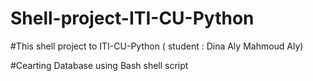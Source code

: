 # Shell-project-ITI-CU-Python

#This shell project to ITI-CU-Python ( student : Dina Aly Mahmoud Aly) 

#Cearting Database using Bash shell script
